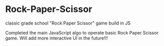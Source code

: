 # Rock-Paper-Scissor
classic grade school "Rock Paper Scissor" game build in JS

Completed the main JavaScript algo to operate basic Rock Paper Scissor game.
Will add more interactive UI in the future!!!

